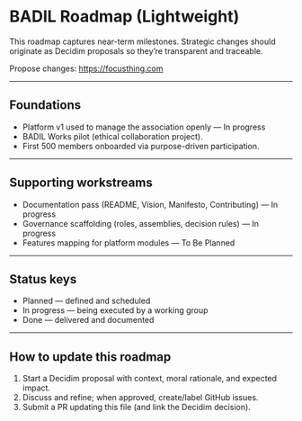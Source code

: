 # BADIL Roadmap (Lightweight)

This roadmap captures near-term milestones. Strategic changes should originate as Decidim proposals so they’re transparent and traceable.

Propose changes: https://focusthing.com

---

## Foundations
- Platform v1 used to manage the association openly — In progress
- BADIL Works pilot (ethical collaboration project).
- First 500 members onboarded via purpose-driven participation.

---

## Supporting workstreams
- Documentation pass (README, Vision, Manifesto, Contributing) — In progress
- Governance scaffolding (roles, assemblies, decision rules) — In progress
- Features mapping for platform modules — To Be Planned

---

## Status keys
- Planned — defined and scheduled
- In progress — being executed by a working group
- Done — delivered and documented

---

## How to update this roadmap
1) Start a Decidim proposal with context, moral rationale, and expected impact.
2) Discuss and refine; when approved, create/label GitHub issues.
3) Submit a PR updating this file (and link the Decidim decision).
